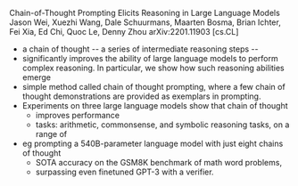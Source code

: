 Chain-of-Thought Prompting Elicits Reasoning in Large Language Models
Jason Wei, Xuezhi Wang, Dale Schuurmans, Maarten Bosma, Brian Ichter, Fei Xia,
  Ed Chi, Quoc Le, Denny Zhou
arXiv:2201.11903 [cs.CL]

* a chain of thought -- a series of intermediate reasoning steps --
* significantly improves the ability of large language models to perform
  complex reasoning. In particular, we show how such reasoning abilities emerge
* simple method called chain of thought prompting, where
  a few chain of thought demonstrations are provided as exemplars in prompting.
* Experiments on three large language models show that chain of thought
  * improves performance 
  * tasks: arithmetic, commonsense, and symbolic reasoning tasks, on a range of
* eg prompting a 540B-parameter language model with just eight chains of thought
  * SOTA accuracy on the GSM8K benchmark of math word problems,
  * surpassing even finetuned GPT-3 with a verifier. 
